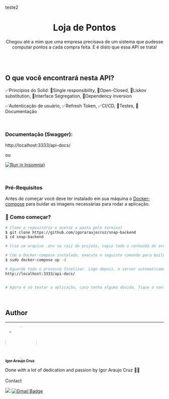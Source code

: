 teste2
<h1 align="center">Loja de Pontos</h1>
<p align="center">Chegou até a mim que uma empresa precisava de um sistema que pudesse computar pontos a cada compra feita. E é disto que essa API se trata!</p>
</br></br>

## O que você encontrará nesta API?
✅Princípios do Solid: 🔹Single responsibility, 🔹Open-Closed, 🔹Liskov substitution, 🔹Interface Segregation, 🔹Dependency inversion

✅Autenticação de usuário, ✅Refresh Token, ✅CI/CD,  🚧Testes, 🚧Documentação

</br>

### Documentação (Swagger):
http://localhost:3333/api-docs/

ou 

[![Run in Insomnia}](https://insomnia.rest/images/run.svg)](https://insomnia.rest/run/?label=Snap%20API&uri=https%3A%2F%2Fgithub.com%2Figoraraujocruz%2Fsnap_app%2Fblob%2Fmain%2FInsomnia_2022-10-26.json)



</br>

### Pré-Requisitos

Antes de começar você deve ter instalado em sua máquina o [Docker-compose](https://docs.docker.com/compose/install/) para buidar as imagens necessárias para rodar a aplicação.
</br>

### 🎲 Como começar?

```bash
# Clone o repositório e acesse a pasta pelo terminal
$ git clone https://github.com/igoraraujocruz/snap-backend
$ cd snap-backend

# Crie um arquivo .env na raiz do projeto, copie todo o conteúdo do arquivo .env.exemple e cole no .env para "setarmos" as variáveis de ambiente, ou insira as variáveis que preferir.

# Com o Docker-compose instalado, execute o seguinte comando para buildas as imagens.
$ sudo docker-compose up -d

# Aguarde todo o processo finalizar. Logo depois, o server automaticamente irá inicializar e já será possível acessar a documentação swagger.
http://localhost:3333/api-docs/


# Agora é só testar a aplicação, caso tenha alguma dúvida, fique a vontade para perguntar, meus contatos estão logo a baixo.

```
</br>


## Author
---

<a href="https://github.com/igoraraujocruz/">
 <img style="border-radius: 50%;" src="https://avatars.githubusercontent.com/u/67648421?s=460&u=649a2c0657c58ce0525ae98eecb9f2ef87b28da1&v=4" width="100px;" alt=""/>
 <br />
 <sub><b>Igor Araujo Cruz</b></sub></a> <a href="https://www.linkedin.com/in/igor-araujo-cruz-84a89111b/" title="Linkedin"></a>


Done with a lot of dedication and passion by Igor Araujo Cruz 👋🏽
</br></br>
Contact

[<img src="https://img.shields.io/badge/linkedin-%230077B5.svg?&style=for-the-badge&logo=linkedin&logoColor=white" />](https://www.linkedin.com/in/igor-araujo-cruz-84a89111b/)
[![Gmail Badge](https://img.shields.io/badge/-Gmail-c14438?style=for-the-badge&logo=Gmail&logoColor=white&link=mailto:seu_email)](mailto:igoraraujocruzz@gmail.com)
